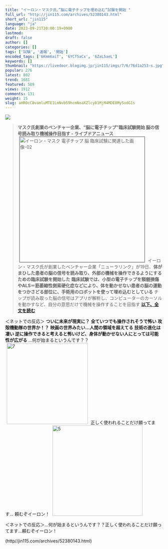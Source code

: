 ```yaml
---
title: "イーロン・マスク氏、”脳に電子チップを埋め込む”試験を開始 "
full_url: "http://jin115.com/archives/52380143.html"
short_url: "jin115"
language: "ja"
date: 2023-09-21T20:00:19+0900
lastmod: 
draft: false
author: []
categories: []
tags: ['試験', '速報', '開始']
encoded_tags: ['6Kmm6aiT', '6YCf5aCx', '6ZaL5aeL']
keywords: []
thumbnail: "https://livedoor.blogimg.jp/jin115/imgs/7/6/76d1a253-s.jpg"
popular: 276
latest: 802
trend: 1681
featured: 589
views: 1912
comments: 131
weight: 15
slug: aHR0cC8vamluMTE1LmNvbS9hcmNoaXZlcy81MjM4MDE0My5odG1s
---
```


![](https://livedoor.blogimg.jp/jin115/imgs/7/6/76d1a253-s.jpg)

<div><a name='more'></a> <blockquote><b>マスク氏創業のベンチャー企業、“脳に電子チップ”臨床試験開始 脳の信号読み取り機械操作目指す - ライブドアニュース</b> <img src='https//livedoor.blogimg.jp/jin115/imgs/9/b/9b2c4cd2.png' width='400' border='1' hspace='5' class='pict' alt='イーロン・マスク 電子チップ 脳 臨床試験に関連した画像-02'> イーロン・マスク氏が創業したベンチャー企業「ニューラリンク」が19日、<b>体がまひした患者の脳の信号を読み取り、外部の機械を操作できるようにするための臨床試験を開始した</b> <b>臨床試験では、小型の電子チップを頸髄損傷やALS＝筋萎縮性側索硬化症などにより、体を動かせない患者の脳の運動をつかさどる部位に、手術用のロボットを使って埋め込むとしている</b> チップが読み取った脳の信号はアプリが解析し、コンピューターのカーソルを動かすなど、自分の意思だけで機械を操作することを目指す <a href='' target='_blank'><b>以下、全文を読む</b></a></blockquote> ＜ネットでの反応＞ <b>ついに未来が現実に？</b> <b>全ていつでも操作されそうで怖い</b> <b>攻殻機動隊の世界か！？</b> <b>映画の世界みたい…人間の領域を超えてる</b> <b>技術の進化は凄い 逆に操作できると考えると怖いけど、身体が動かせない人にとっては可能性が広がる</b> …何が始まるというんです？？ <img src='https//livedoor.blogimg.jp/jin115/imgs/9/7/978f5d1c.gif' alt='7' width='259' border='0' hspace='5' class='pict'> 正しく使われることだけ願ってます… 頼むぞイーロン！ <img src='https//livedoor.blogimg.jp/jin115/imgs/5/b/5bc64ca8.gif' alt='5' width='288' border='0' hspace='5' class='pict'> <p>＜ネットでの反応＞…何が始まるというんです？？正しく使われることだけ願ってます…頼むぞイーロン！</p></div>

(http//jin115.com/archives/52380143.html)
